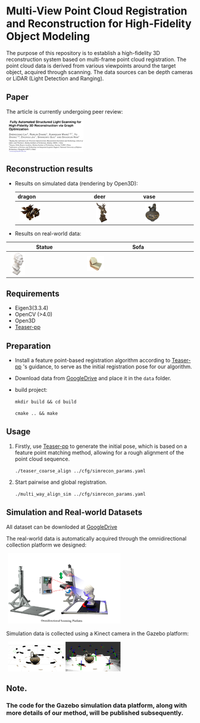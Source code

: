 # Multi-View Point Cloud Registration and Reconstruction for High-Fidelity Object Modeling

The purpose of this repository is to establish a high-fidelity 3D reconstruction system based on multi-frame point cloud registration. The point cloud data is derived from various viewpoints around the target object, acquired through scanning. The data sources can be depth cameras or LiDAR (Light Detection and Ranging). 

## Paper

The article is currently undergoing peer review:

<img src="resources/paper.png" style="max-width: 40%; height: auto; margin: 0 5px;" />


## Reconstruction results

- Results on simulated data (rendering by Open3D):

  | dragon                                                       | deer                                                         | vase                                                         |
  | ------------------------------------------------------------ | ------------------------------------------------------------ | ------------------------------------------------------------ |
  | <img src="resources/dragon.png" style="max-width: 30%; height: auto; margin: 0 5px;" /> | <img src="resources/deer.png" style="max-width: 30%; height: auto; margin: 0 5px;" /> | <img src="resources/vase.png" style="max-width: 30%; height: auto; margin: 0 5px;" /> |

  

- Results on real-world data:

| Statue                                                       | Sofa                                                         |
| ------------------------------------------------------------ | ------------------------------------------------------------ |
| <img src="resources/status.png" style="max-width: 20%; height: auto; margin: 0 5px;" /> | <img src="resources/sofa.png" style="max-width: 16%; height: auto; margin: 0 5px;" /> |

## Requirements

- Eigen3(3.3.4)
- OpenCV (>4.0)
- Open3D
-  [Teaser-pp](https://github.com/MIT-SPARK/TEASER-plusplus) 

## Preparation 

- Install a feature point-based registration algorithm according to  [Teaser-pp](https://github.com/MIT-SPARK/TEASER-plusplus) 's guidance, to serve as the initial registration pose for our algorithm.

- Download data from [GoogleDrive](https://drive.google.com/drive/folders/1zLcwRlwguh5txwxgK075HkXIG-hlaE5V?usp=sharing) and place it in the `data` folder.

- build project:

  ` mkdir build && cd build `

  `cmake .. && make`

 

## Usage

1. Firstly, use [Teaser-pp](https://github.com/MIT-SPARK/TEASER-plusplus) to generate the initial pose, which is based on a feature point matching method, allowing for a rough alignment of the point cloud sequence.

   `./teaser_coarse_align ../cfg/simrecon_params.yaml`

2. Start pairwise and global registration.

   `./multi_way_align_sim ../cfg/simrecon_params.yaml `

## Simulation and Real-world Datasets

All dataset can be downloded at [GoogleDrive](https://drive.google.com/drive/folders/1zLcwRlwguh5txwxgK075HkXIG-hlaE5V?usp=sharing)  

The real-world data is automatically acquired through the omnidirectional collection platform we designed:



<img src="resources/platform.png" style="max-width: 60%; height: auto; margin: 0 5px;" />




Simulation data is collected using a Kinect camera in the Gazebo platform:

<img src="resources/gazebo.png" style="max-width: 60%; height: auto; margin: 0 5px;" />


## Note.

### The code for the Gazebo simulation data platform, along with more details of our method, will be published subsequently.
